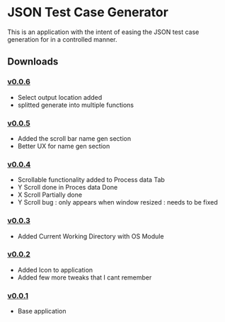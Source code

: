 # JSON Test Case Generator

This is an application with the intent of easing the JSON test case generation for in a controlled manner.

## Downloads

### [v0.0.6](dist/JSON_Test_Case_Generator%20v0.0.6.exe)

- Select output location added
- splitted generate into multiple functions

### [v0.0.5](dist/JSON_Test_Case_Generator%20v0.0.5.exe)

- Added the scroll bar name gen section
- Better UX for name gen section

### [v0.0.4](dist/JSON_Test_Case_Generator%20v0.0.4.exe)

- Scrollable functionality added to Process data Tab
- Y Scroll done in Proces data Done
- X Scroll Partially done
- Y Scroll bug : only appears when window resized : needs to be fixed

### [v0.0.3](dist/JSON_Test_Case_Generator%20v0.0.3.exe)

- Added Current Working Directory with OS Module

### [v0.0.2](dist/JSON_Test_Case_Generator%20v0.0.2.exe)

- Added Icon to application
- Added few more tweaks that I cant remember

### [v0.0.1](dist/JSON_Test_Case_Generator%20v0.0.1.exe)

- Base application
